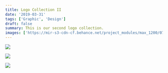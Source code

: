 ```yaml
---
title: Logo Collection II
date: '2019-03-31'
tags: ['Graphic', 'Design']
draft: false
summary: This is our second logo collection.
images: ['https://mir-s3-cdn-cf.behance.net/project_modules/max_1200/07558e78280533.5ca08e2524623.jpg']
---
```


![](https://mir-s3-cdn-cf.behance.net/project_modules/max_1200/07558e78280533.5ca08e2524623.jpg)

![](https://mir-s3-cdn-cf.behance.net/project_modules/max_1200/b9b99078280533.5ca08e2524932.jpg)

![](https://mir-s3-cdn-cf.behance.net/project_modules/max_1200/01b43678280533.5ca08e2524303.jpg)